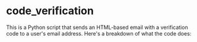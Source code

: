 # code_verification
This is a Python script that sends an HTML-based email with a verification code to a user's email address. Here's a breakdown of what the code does:
